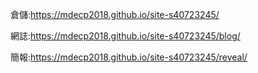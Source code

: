 倉儲:https://mdecp2018.github.io/site-s40723245/

網誌:https://mdecp2018.github.io/site-s40723245/blog/

簡報:https://mdecp2018.github.io/site-s40723245/reveal/

